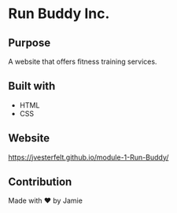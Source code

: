 # Run Buddy Inc.
## Purpose
A website that offers fitness training services.


## Built with 
* HTML 
* CSS

## Website 
https://jvesterfelt.github.io/module-1-Run-Buddy/

## Contribution
Made with ❤️ by Jamie
